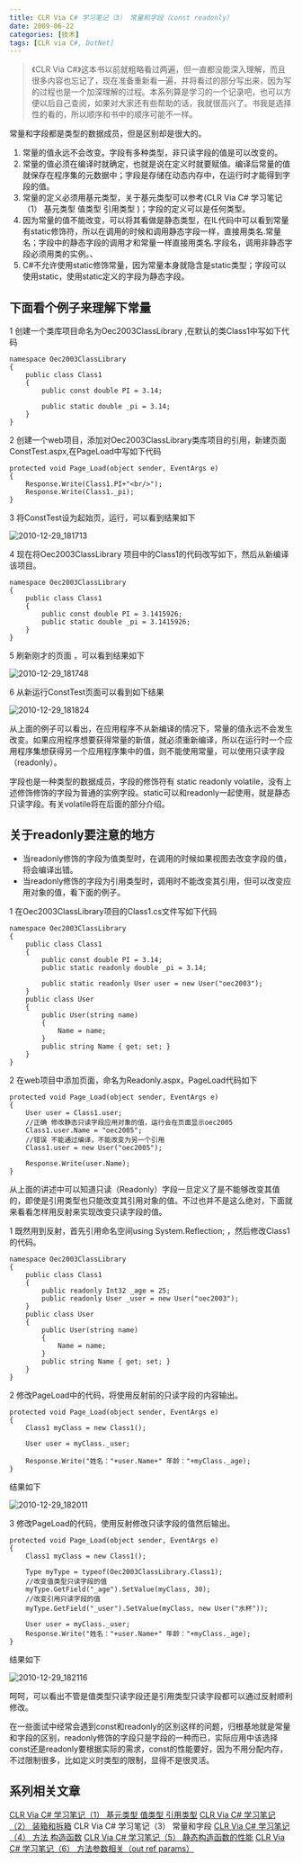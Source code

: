 ```yaml
---
title: CLR Via C# 学习笔记（3） 常量和字段（const readonly）
date: 2009-06-22
categories: [技术]
tags: [CLR via C#, DotNet]
---
```


> 《CLR Via C#》这本书以前就粗略看过两遍，但一直都没能深入理解，而且很多内容也忘记了，现在准备重新看一遍，并将看过的部分写出来，因为写的过程也是一个加深理解的过程。本系列算是学习的一个记录吧，也可以方便以后自己查阅，如果对大家还有些帮助的话，我就很高兴了。书我是选择性的看的，所以顺序和书中的顺序可能不一样。

常量和字段都是类型的数据成员，但是区别却是很大的。

1. 常量的值永远不会改变。字段有多种类型，非只读字段的值是可以改变的。
2. 常量的值必须在编译时就确定，也就是说在定义时就要赋值。编译后常量的值就保存在程序集的元数据中；字段是存储在动态内存中，在运行时才能得到字段的值。
3. 常量的定义必须用基元类型，关于基元类型可以参考(CLR Via C# 学习笔记（1） 基元类型 值类型 引用类型 )；字段的定义可以是任何类型。
4. 因为常量的值不能改变，可以将其看做是静态类型，在IL代码中可以看到常量有static修饰符，所以在调用的时候和调用静态字段一样，直接用类名.常量名；字段中的静态字段的调用才和常量一样直接用类名.字段名，调用非静态字段必须用类的实例。、
5. C#不允许使用static修饰常量，因为常量本身就隐含是static类型；字段可以使用static，使用static定义的字段为静态字段。

## 下面看个例子来理解下常量

1 创建一个类库项目命名为Oec2003ClassLibrary ,在默认的类Class1中写如下代码

```
namespace Oec2003ClassLibrary
{
    public class Class1
    {
        public const double PI = 3.14;

        public static double _pi = 3.14;
    }
}
```

2 创建一个web项目，添加对Oec2003ClassLibrary类库项目的引用，新建页面ConstTest.aspx,在PageLoad中写如下代码

```
protected void Page_Load(object sender, EventArgs e)
{
    Response.Write(Class1.PI+"<br/>");
    Response.Write(Class1._pi);
}
```

3 将ConstTest设为起始页，运行，可以看到结果如下

![2010-12-29_181713](https://cdn.jsdelivr.net/gh/oec2003/hblog-images/img/202201290816263.gif)

4 现在将Oec2003ClassLibrary 项目中的Class1的代码改写如下，然后从新编译该项目。

```
namespace Oec2003ClassLibrary
{
    public class Class1
    {
        public const double PI = 3.1415926;
        public static double _pi = 3.1415926;
    }
}
```

5 刷新刚才的页面 ，可以看到结果如下

![2010-12-29_181748](https://cdn.jsdelivr.net/gh/oec2003/hblog-images/img/202201290816174.gif)

6 从新运行ConstTest页面可以看到如下结果

![2010-12-29_181824](https://cdn.jsdelivr.net/gh/oec2003/hblog-images/img/202201290816233.gif)

从上面的例子可以看出，在应用程序不从新编译的情况下，常量的值永远不会发生改变。如果应用程序想要获得常量的新值，就必须重新编译，所以在运行时一个应用程序集想获得另一个应用程序集中的值，则不能使用常量，可以使用只读字段（readonly）。

字段也是一种类型的数据成员，字段的修饰符有 static readonly volatile，没有上述修饰修饰的字段为普通的实例字段。static可以和readonly一起使用，就是静态只读字段。有关volatile将在后面的部分介绍。

## 关于readonly要注意的地方

* 当readonly修饰的字段为值类型时，在调用的时候如果视图去改变字段的值，将会编译出错。
* 当readonly修饰的字段为引用类型时，调用时不能改变其引用，但可以改变应用对象的值，看下面的例子。

1 在Oec2003ClassLibrary项目的Class1.cs文件写如下代码

```
namespace Oec2003ClassLibrary
{
    public class Class1
    {
        public const double PI = 3.14;
        public static readonly double _pi = 3.14;

        public static readonly User user = new User("oec2003");
    }
    public class User
    {
        public User(string name)
        {
            Name = name;
        }
        public string Name { get; set; }
    }
}
```

2 在web项目中添加页面，命名为Readonly.aspx，PageLoad代码如下

```
protected void Page_Load(object sender, EventArgs e)
{
    User user = Class1.user;
    //正确 修改静态只读字段应用对象的值，运行会在页面显示oec2005
    Class1.user.Name = "oec2005";
    //错误 不能通过编译，不能改变为另一个引用
    Class1.user = new User("oec2005"); 

    Response.Write(user.Name);
}
```

从上面的讲述中可以知道只读（Readonly）字段一旦定义了是不能够改变其值的，即使是引用类型也只能改变其引用对象的值。不过也并不是这么绝对，下面就来看看怎样用反射来实现改变只读字段的值。

1 既然用到反射，首先引用命名空间using System.Reflection; ，然后修改Class1的代码。

```
namespace Oec2003ClassLibrary
{
    public class Class1
    {
        public readonly Int32 _age = 25;
        public readonly User _user = new User("oec2003");
    }
    public class User
    {
        public User(string name)
        {
            Name = name;
        }
        public string Name { get; set; }
    }
}
```

2 修改PageLoad中的代码，将使用反射前的只读字段的内容输出。

```
protected void Page_Load(object sender, EventArgs e)
{
    Class1 myClass = new Class1();

    User user = myClass._user;

    Response.Write("姓名："+user.Name+" 年龄："+myClass._age);
}
```

结果如下

![2010-12-29_182011](https://cdn.jsdelivr.net/gh/oec2003/hblog-images/img/202201290817341.gif)

3 修改PageLoad的代码，使用反射修改只读字段的值然后输出。

```
protected void Page_Load(object sender, EventArgs e)
{
    Class1 myClass = new Class1();

    Type myType = typeof(Oec2003ClassLibrary.Class1);
    //改变值类型只读字段的值
    myType.GetField("_age").SetValue(myClass, 30);
    //改变引用只读字段的值
    myType.GetField("_user").SetValue(myClass, new User("水杯")); 

    User user = myClass._user;
    Response.Write("姓名："+user.Name+" 年龄："+myClass._age);
}
```

结果如下

![2010-12-29_182116](https://cdn.jsdelivr.net/gh/oec2003/hblog-images/img/202201290817145.gif)

呵呵，可以看出不管是值类型只读字段还是引用类型只读字段都可以通过反射顺利修改。

在一些面试中经常会遇到const和readonly的区别这样的问题，归根基地就是常量和字段的区别，readonly修饰的字段只是字段的一种而已，实际应用中该选择const还是readonly要根据实际的需求，const的性能要好，因为不用分配内存，不过限制很多，比如定义时类型的限制，显得不是很灵活。

## 系列相关文章

[CLR Via C# 学习笔记（1） 基元类型 值类型 引用类型](http://blog.fwhyy.com/2009/06/clr-via-csharp-learning-notes-1-primitive-types/)
[CLR Via C# 学习笔记（2） 装箱和拆箱](http://blog.fwhyy.com/2009/06/clr-via-csharp-learning-notes-2-boxing-and-unboxing/)
CLR Via C# 学习笔记（3） 常量和字段
[CLR Via C# 学习笔记（4） 方法 构造函数](http://blog.fwhyy.com/2009/07/clr-via-csharp-learning-notes-5-methods-the-constructor/)
[CLR Via C# 学习笔记（5） 静态构造函数的性能](http://blog.fwhyy.com/2009/07/clr-via-csharp-learning-notes-5-the-performance-of-the-static-constructor/)
[CLR Via C# 学习笔记（6） 方法参数相关（out ref params）](http://blog.fwhyy.com/2009/07/clr-via-csharp-learning-notes-6-the-method-parameters-related/)

